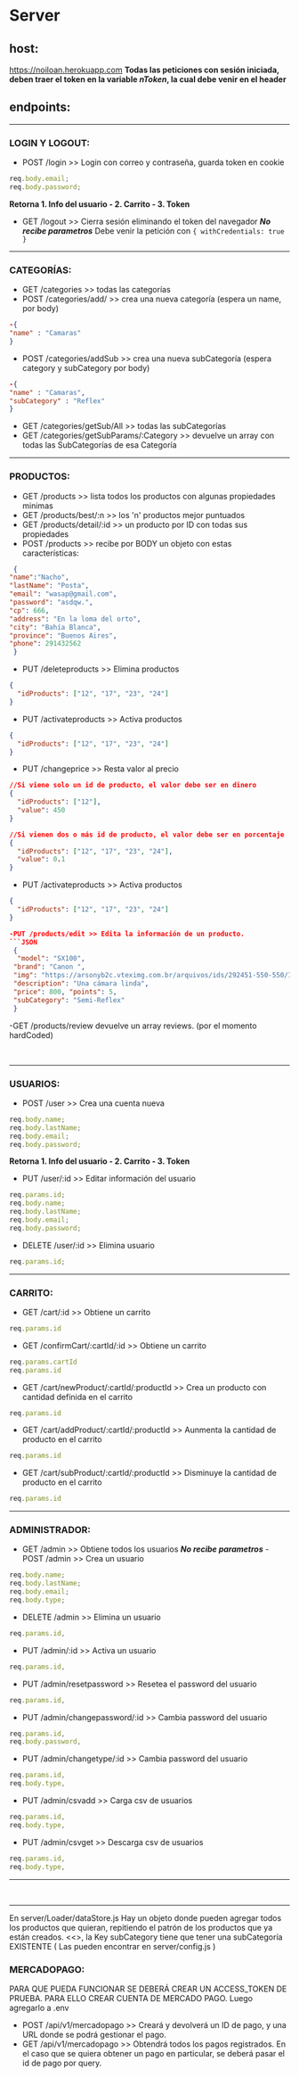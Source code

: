 # Server

## host:

https://noiloan.herokuapp.com
**Todas las peticiones con sesión iniciada, deben traer el token en la variable _nToken_, la cual debe venir en el header**

## endpoints:

<hr>

### LOGIN Y LOGOUT:

- POST /login >> Login con correo y contraseña, guarda token en cookie

```javascript
req.body.email;
req.body.password;
```
**Retorna 1. Info del usuario - 2. Carrito - 3. Token**

- GET /logout >> Cierra sesión eliminando el token del navegador _**No recibe parametros**_
  Debe venir la petición con `{ withCredentials: true }`

<hr>

### CATEGORÍAS:

- GET /categories >> todas las categorías
- POST /categories/add/ >> crea una nueva categoría (espera un name, por body)

```JSON
-{
"name" : "Camaras"
}
```

- POST /categories/addSub >> crea una nueva subCategoría (espera category y subCategory por body)

```JSON
-{
"name" : "Camaras",
"subCategory" : "Reflex"
}
```

- GET /categories/getSub/All >> todas las subCategorías
- GET /categories/getSubParams/:Category >> devuelve un array con todas las SubCategorías de esa Categoría

<hr>

### PRODUCTOS:

- GET /products >> lista todos los productos con algunas propiedades minimas
- GET /products/best/:n >> los 'n' productos mejor puntuados
- GET /products/detail/:id >> un producto por ID con todas sus propiedades
- POST /products >> recibe por BODY un objeto con estas características:

```JSON
 {
"name":"Nacho",
"lastName": "Posta",
"email": "wasap@gmail.com",
"password": "asdqw.",
"cp": 666,
"address": "En la loma del orto",
"city": "Bahía Blanca",
"province": "Buenos Aires",
"phone": 291432562
 }
```

- PUT /deleteproducts >> Elimina productos

```JSON
{
  "idProducts": ["12", "17", "23", "24"]
}
```

- PUT /activateproducts >> Activa productos

```JSON
{
  "idProducts": ["12", "17", "23", "24"]
}
```

- PUT /changeprice >> Resta valor al precio

```JSON
//Si viene solo un id de producto, el valor debe ser en dinero
{
  "idProducts": ["12"],
  "value": 450
}

//Si vienen dos o más id de producto, el valor debe ser en porcentaje
{
  "idProducts": ["12", "17", "23", "24"],
  "value": 0.1
}
```

- PUT /activateproducts >> Activa productos

````JSON
{
  "idProducts": ["12", "17", "23", "24"]
}

-PUT /products/edit >> Edita la información de un producto.
```JSON
 {
  "model": "SX100",
 "brand": "Canon ",
 "img": "https://arsonyb2c.vteximg.com.br/arquivos/ids/292451-550-550/ILCE-7M3_Black-1.jpg?v=637123589061300000",
 "description": "Una cámara linda",
 "price": 800, "points": 5,
 "subCategory": "Semi-Reflex"
 }
````

-GET /products/review devuelve un array reviews. (por el momento hardCoded)

<br>

<hr>

### USUARIOS:

- POST /user >> Crea una cuenta nueva

```javascript
req.body.name;
req.body.lastName;
req.body.email;
req.body.password;
```
**Retorna 1. Info del usuario - 2. Carrito - 3. Token**

- PUT /user/:id >> Editar información del usuario

```javascript
req.params.id;
req.body.name;
req.body.lastName;
req.body.email;
req.body.password;
```

- DELETE /user/:id >> Elimina usuario

```javascript
req.params.id;
```

<hr>

### CARRITO:

- GET /cart/:id >> Obtiene un carrito

```javascript
req.params.id
```

- GET /confirmCart/:cartId/:id >> Obtiene un carrito

```javascript
req.params.cartId
req.params.id
```

- GET /cart/newProduct/:cartId/:productId >> Crea un producto con cantidad definida en el carrito

```javascript
req.params.id
```

- GET /cart/addProduct/:cartId/:productId >> Aunmenta la cantidad de producto en el carrito

```javascript
req.params.id
```

- GET /cart/subProduct/:cartId/:productId >> Disminuye la cantidad de producto en el carrito

```javascript
req.params.id
```

<hr>

### ADMINISTRADOR:

- GET /admin >> Obtiene todos los usuarios _**No recibe parametros**_
  -POST /admin >> Crea un usuario

```javascript
req.body.name;
req.body.lastName;
req.body.email;
req.body.type;
```

- DELETE /admin >> Elimina un usuario

```javascript
req.params.id,
```

- PUT /admin/:id >> Activa un usuario

```javascript
req.params.id,
```

- PUT /admin/resetpassword >> Resetea el password del usuario

```javascript
req.params.id,
```

- PUT /admin/changepassword/:id >> Cambia password del usuario

```javascript
req.params.id,
req.body.password,
```

- PUT /admin/changetype/:id >> Cambia password del usuario

```javascript
req.params.id,
req.body.type,
```

- PUT /admin/csvadd >> Carga csv de usuarios

```javascript
req.params.id,
req.body.type,
```

- PUT /admin/csvget >> Descarga csv de usuarios

```javascript
req.params.id,
req.body.type,
```

<hr>

<br>

<hr>

En server/Loader/dataStore.js
Hay un objeto donde pueden agregar todos los productos que quieran, repitiendo el patrón de los productos que ya están creados.
<<<CUIDADO>>, la Key subCategory tiene que tener una subCategoría EXISTENTE ( Las pueden encontrar en server/config.js )

### MERCADOPAGO:

PARA QUE PUEDA FUNCIONAR SE DEBERÁ CREAR UN ACCESS_TOKEN DE PRUEBA. PARA ELLO CREAR CUENTA DE MERCADO PAGO. 
Luego agregarlo a .env

- POST /api/v1/mercadopago >> Creará y devolverá un ID de pago, y una URL donde se podrá gestionar el pago.
- GET  /api/v1/mercadopago >> Obtendrá todos los pagos registrados. En el caso que se quiera obtener un pago en particular, se deberá pasar el id de pago por query. 
